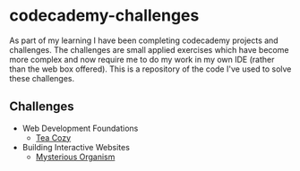 <h1>codecademy-challenges</h1>
As part of my learning I have been completing codecademy projects and challenges. The challenges are small applied exercises which have become more complex and now require me to do my work in my own IDE (rather than the web box offered). This is a repository of the code I've used to solve these challenges.

<h2>Challenges</h2>
<ul>
    <li>Web Development Foundations
    <ul>
        <li><a href='https://github.com/stevhook/codecademy-challenges/tree/main/web-development-foundations/Tea-Cozy'>Tea Cozy</a></li>
</ul>
    </li>
    <li>Building Interactive Websites
    <ul>
        <li><a href='https://github.com/stevhook/codecademy-challenges/tree/main/Interactive-Websites/Mysterious-Organism'>Mysterious Organism</a></li>
    </ul></li>
</ul>
